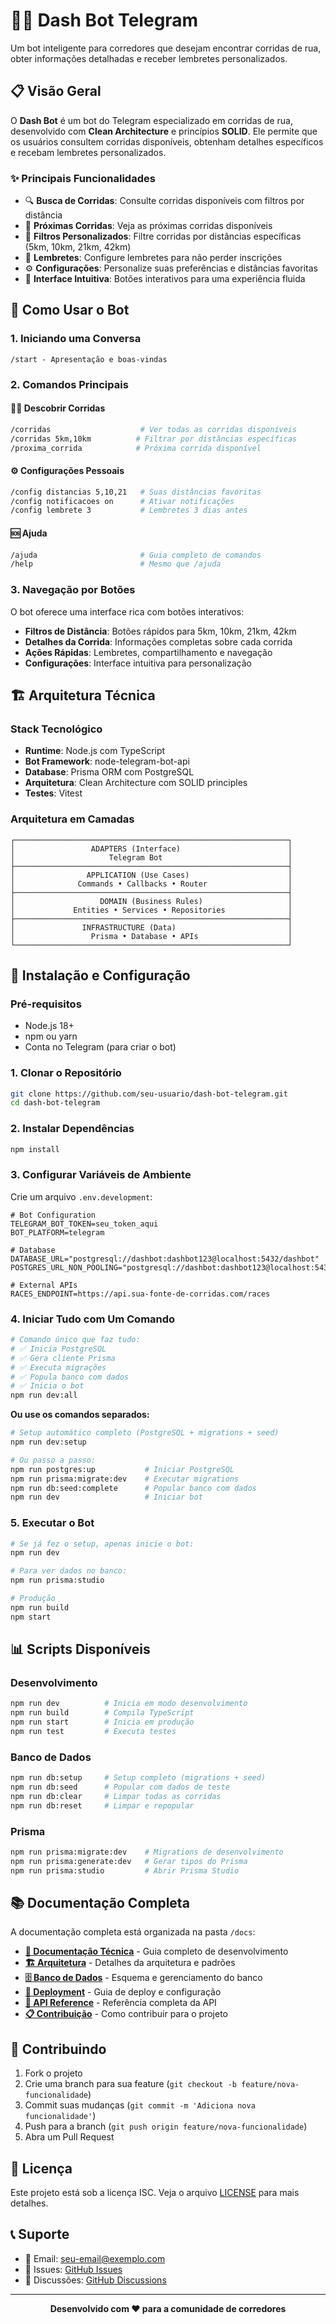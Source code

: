 # 🏃‍♂️ Dash Bot Telegram

Um bot inteligente para corredores que desejam encontrar corridas de rua, obter informações detalhadas e receber lembretes personalizados.

## 📋 Visão Geral

O **Dash Bot** é um bot do Telegram especializado em corridas de rua, desenvolvido com **Clean Architecture** e princípios **SOLID**. Ele permite que os usuários consultem corridas disponíveis, obtenham detalhes específicos e recebam lembretes personalizados.

### ✨ Principais Funcionalidades

- 🔍 **Busca de Corridas**: Consulte corridas disponíveis com filtros por distância
- 📅 **Próximas Corridas**: Veja as próximas corridas disponíveis
- 🎯 **Filtros Personalizados**: Filtre corridas por distâncias específicas (5km, 10km, 21km, 42km)
- 🔔 **Lembretes**: Configure lembretes para não perder inscrições
- ⚙️ **Configurações**: Personalize suas preferências e distâncias favoritas
- 📱 **Interface Intuitiva**: Botões interativos para uma experiência fluida

## 🚀 Como Usar o Bot

### 1. Iniciando uma Conversa

```
/start - Apresentação e boas-vindas
```

### 2. Comandos Principais

#### 🏃‍♂️ **Descobrir Corridas**

```bash
/corridas                    # Ver todas as corridas disponíveis
/corridas 5km,10km          # Filtrar por distâncias específicas
/proxima_corrida            # Próxima corrida disponível
```

#### ⚙️ **Configurações Pessoais**

```bash
/config distancias 5,10,21   # Suas distâncias favoritas
/config notificacoes on      # Ativar notificações
/config lembrete 3           # Lembretes 3 dias antes
```

#### 🆘 **Ajuda**

```bash
/ajuda                       # Guia completo de comandos
/help                        # Mesmo que /ajuda
```

### 3. Navegação por Botões

O bot oferece uma interface rica com botões interativos:

- **Filtros de Distância**: Botões rápidos para 5km, 10km, 21km, 42km
- **Detalhes da Corrida**: Informações completas sobre cada corrida
- **Ações Rápidas**: Lembretes, compartilhamento e navegação
- **Configurações**: Interface intuitiva para personalização

## 🏗️ Arquitetura Técnica

### Stack Tecnológico

- **Runtime**: Node.js com TypeScript
- **Bot Framework**: node-telegram-bot-api
- **Database**: Prisma ORM com PostgreSQL
- **Arquitetura**: Clean Architecture com SOLID principles
- **Testes**: Vitest

### Arquitetura em Camadas

```
┌─────────────────────────────────────────────────────────────┐
│                 ADAPTERS (Interface)                        │
│                     Telegram Bot                            │
├─────────────────────────────────────────────────────────────┤
│                APPLICATION (Use Cases)                      │
│              Commands • Callbacks • Router                  │
├─────────────────────────────────────────────────────────────┤
│                   DOMAIN (Business Rules)                   │
│             Entities • Services • Repositories              │
├─────────────────────────────────────────────────────────────┤
│               INFRASTRUCTURE (Data)                         │
│                 Prisma • Database • APIs                    │
└─────────────────────────────────────────────────────────────┘
```

## 🚀 Instalação e Configuração

### Pré-requisitos

- Node.js 18+
- npm ou yarn
- Conta no Telegram (para criar o bot)

### 1. Clonar o Repositório

```bash
git clone https://github.com/seu-usuario/dash-bot-telegram.git
cd dash-bot-telegram
```

### 2. Instalar Dependências

```bash
npm install
```

### 3. Configurar Variáveis de Ambiente

Crie um arquivo `.env.development`:

```env
# Bot Configuration
TELEGRAM_BOT_TOKEN=seu_token_aqui
BOT_PLATFORM=telegram

# Database
DATABASE_URL="postgresql://dashbot:dashbot123@localhost:5432/dashbot"
POSTGRES_URL_NON_POOLING="postgresql://dashbot:dashbot123@localhost:5432/dashbot"

# External APIs
RACES_ENDPOINT=https://api.sua-fonte-de-corridas.com/races
```

### 4. Iniciar Tudo com Um Comando

```bash
# Comando único que faz tudo:
# ✅ Inicia PostgreSQL
# ✅ Gera cliente Prisma  
# ✅ Executa migrações
# ✅ Popula banco com dados
# ✅ Inicia o bot
npm run dev:all
```

**Ou use os comandos separados:**

```bash
# Setup automático completo (PostgreSQL + migrations + seed)
npm run dev:setup

# Ou passo a passo:
npm run postgres:up           # Iniciar PostgreSQL
npm run prisma:migrate:dev    # Executar migrations
npm run db:seed:complete      # Popular banco com dados
npm run dev                   # Iniciar bot
```

### 5. Executar o Bot

```bash
# Se já fez o setup, apenas inicie o bot:
npm run dev

# Para ver dados no banco:
npm run prisma:studio

# Produção
npm run build
npm start
```

## 📊 Scripts Disponíveis

### Desenvolvimento

```bash
npm run dev          # Inicia em modo desenvolvimento
npm run build        # Compila TypeScript
npm run start        # Inicia em produção
npm run test         # Executa testes
```

### Banco de Dados

```bash
npm run db:setup     # Setup completo (migrations + seed)
npm run db:seed      # Popular com dados de teste
npm run db:clear     # Limpar todas as corridas
npm run db:reset     # Limpar e repopular
```

### Prisma

```bash
npm run prisma:migrate:dev    # Migrations de desenvolvimento
npm run prisma:generate:dev   # Gerar tipos do Prisma
npm run prisma:studio         # Abrir Prisma Studio
```

## 📚 Documentação Completa

A documentação completa está organizada na pasta `/docs`:

- **[📖 Documentação Técnica](docs/DOCUMENTATION.md)** - Guia completo de desenvolvimento
- **[🏗️ Arquitetura](docs/ARCHITECTURE.md)** - Detalhes da arquitetura e padrões
- **[🗄️ Banco de Dados](docs/DATABASE.md)** - Esquema e gerenciamento do banco
- **[🚀 Deployment](docs/DEPLOYMENT.md)** - Guia de deploy e configuração
- **[🔧 API Reference](docs/API.md)** - Referência completa da API
- **[📋 Contribuição](docs/CONTRIBUTING.md)** - Como contribuir para o projeto

## 🤝 Contribuindo

1. Fork o projeto
2. Crie uma branch para sua feature (`git checkout -b feature/nova-funcionalidade`)
3. Commit suas mudanças (`git commit -m 'Adiciona nova funcionalidade'`)
4. Push para a branch (`git push origin feature/nova-funcionalidade`)
5. Abra um Pull Request

## 📄 Licença

Este projeto está sob a licença ISC. Veja o arquivo [LICENSE](LICENSE) para mais detalhes.

## 📞 Suporte

- 📧 Email: [seu-email@exemplo.com](mailto:seu-email@exemplo.com)
- 🐛 Issues: [GitHub Issues](https://github.com/seu-usuario/dash-bot-telegram/issues)
- 💬 Discussões: [GitHub Discussions](https://github.com/seu-usuario/dash-bot-telegram/discussions)

---

<div align="center">
  <strong>Desenvolvido com ❤️ para a comunidade de corredores</strong>
</div>
